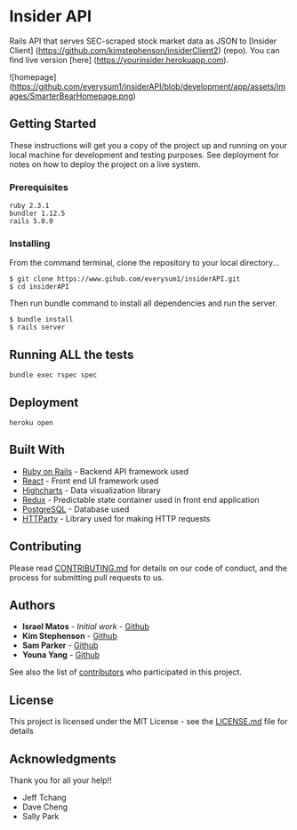 # Insider API

Rails API that serves SEC-scraped stock market data as JSON  to [Insider Client] (https://github.com/kimstephenson/insiderClient2) (repo). You can find live version [here] (https://yourinsider.herokuapp.com). 

![homepage] (https://github.com/everysum1/insiderAPI/blob/development/app/assets/images/SmarterBearHomepage.png)

## Getting Started

These instructions will get you a copy of the project up and running on your local machine for development and testing purposes. See deployment for notes on how to deploy the project on a live system.

### Prerequisites

```
ruby 2.3.1
bundler 1.12.5
rails 5.0.0
```

### Installing
From the command terminal, clone the repository to your local directory...
```
$ git clone https://www.gihub.com/everysum1/insiderAPI.git
$ cd insiderAPI
```

Then run bundle command to install all dependencies and run the server.  

```
$ bundle install
$ rails server
```


## Running ALL the tests

```
bundle exec rspec spec
```

## Deployment

```
heroku open
```

## Built With

* [Ruby on Rails](http://api.rubyonrails.org/) - Backend API framework used
* [React](https://facebook.github.io/react) - Front end UI framework used
* [Highcharts](https://www.highcharts.com) - Data visualization library
* [Redux](https://www.reduxjs.org) - Predictable state container used in front end application
* [PostgreSQL](https://www.postgresql.org/docs/) - Database used
* [HTTParty](https://github.com/jnunemaker/httparty) - Library used for making HTTP requests

## Contributing

Please read [CONTRIBUTING.md](https://gist.github.com/PurpleBooth/b24679402957c63ec426) for details on our code of conduct, and the process for submitting pull requests to us.


## Authors

* **Israel Matos** - *Initial work* - [Github](https://github.com/everysum1)
* **Kim Stephenson** - [Github](https://github.com/kimstephenson)
* **Sam Parker** - [Github](https://github.com/samuelparker)
* **Youna Yang** - [Github](https://github.com/y0una)

See also the list of [contributors](https://github.com/your/project/contributors) who participated in this project.

## License

This project is licensed under the MIT License - see the [LICENSE.md](LICENSE.md) file for details

## Acknowledgments

Thank you for all your help!!
* Jeff Tchang
* Dave Cheng
* Sally Park
